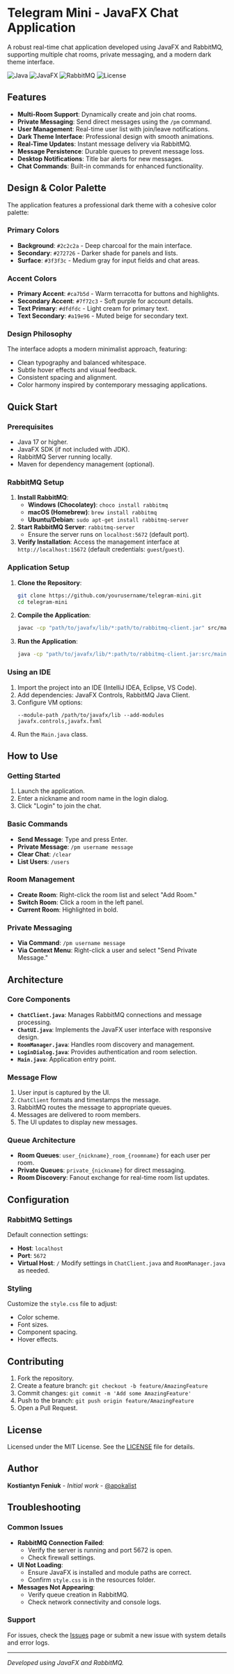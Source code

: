 # Telegram Mini - JavaFX Chat Application

A robust real-time chat application developed using JavaFX and RabbitMQ, supporting multiple chat rooms, private messaging, and a modern dark theme interface.

![Java](https://img.shields.io/badge/Java-17+-orange.svg)
![JavaFX](https://img.shields.io/badge/JavaFX-17+-blue.svg)
![RabbitMQ](https://img.shields.io/badge/RabbitMQ-3.8+-green.svg)
![License](https://img.shields.io/badge/License-MIT-yellow.svg)

## Features

- **Multi-Room Support**: Dynamically create and join chat rooms.
- **Private Messaging**: Send direct messages using the `/pm` command.
- **User Management**: Real-time user list with join/leave notifications.
- **Dark Theme Interface**: Professional design with smooth animations.
- **Real-Time Updates**: Instant message delivery via RabbitMQ.
- **Message Persistence**: Durable queues to prevent message loss.
- **Desktop Notifications**: Title bar alerts for new messages.
- **Chat Commands**: Built-in commands for enhanced functionality.

## Design & Color Palette

The application features a professional dark theme with a cohesive color palette:

### Primary Colors
- **Background**: `#2c2c2a` - Deep charcoal for the main interface.
- **Secondary**: `#272726` - Darker shade for panels and lists.
- **Surface**: `#3f3f3c` - Medium gray for input fields and chat areas.

### Accent Colors
- **Primary Accent**: `#ca7b5d` - Warm terracotta for buttons and highlights.
- **Secondary Accent**: `#7f72c3` - Soft purple for account details.
- **Text Primary**: `#dfdfdc` - Light cream for primary text.
- **Text Secondary**: `#a19e96` - Muted beige for secondary text.

### Design Philosophy
The interface adopts a modern minimalist approach, featuring:
- Clean typography and balanced whitespace.
- Subtle hover effects and visual feedback.
- Consistent spacing and alignment.
- Color harmony inspired by contemporary messaging applications.

## Quick Start

### Prerequisites
- Java 17 or higher.
- JavaFX SDK (if not included with JDK).
- RabbitMQ Server running locally.
- Maven for dependency management (optional).

### RabbitMQ Setup
1. **Install RabbitMQ**:
   - **Windows (Chocolatey)**: `choco install rabbitmq`
   - **macOS (Homebrew)**: `brew install rabbitmq`
   - **Ubuntu/Debian**: `sudo apt-get install rabbitmq-server`
2. **Start RabbitMQ Server**: `rabbitmq-server`
   - Ensure the server runs on `localhost:5672` (default port).
3. **Verify Installation**: Access the management interface at `http://localhost:15672` (default credentials: `guest`/`guest`).

### Application Setup
1. **Clone the Repository**:
   ```bash
   git clone https://github.com/yourusername/telegram-mini.git
   cd telegram-mini
   ```
2. **Compile the Application**:
   ```bash
   javac -cp "path/to/javafx/lib/*:path/to/rabbitmq-client.jar" src/main/java/com/apokalist/telegram_mini/*.java
   ```
3. **Run the Application**:
   ```bash
   java -cp "path/to/javafx/lib/*:path/to/rabbitmq-client.jar:src/main/java" --module-path "path/to/javafx/lib" --add-modules javafx.controls,javafx.fxml com.apokalist.telegram_mini.Main
   ```

### Using an IDE
1. Import the project into an IDE (IntelliJ IDEA, Eclipse, VS Code).
2. Add dependencies: JavaFX Controls, RabbitMQ Java Client.
3. Configure VM options:
   ```
   --module-path /path/to/javafx/lib --add-modules javafx.controls,javafx.fxml
   ```
4. Run the `Main.java` class.

## How to Use

### Getting Started
1. Launch the application.
2. Enter a nickname and room name in the login dialog.
3. Click "Login" to join the chat.

### Basic Commands
- **Send Message**: Type and press Enter.
- **Private Message**: `/pm username message`
- **Clear Chat**: `/clear`
- **List Users**: `/users`

### Room Management
- **Create Room**: Right-click the room list and select "Add Room."
- **Switch Room**: Click a room in the left panel.
- **Current Room**: Highlighted in bold.

### Private Messaging
- **Via Command**: `/pm username message`
- **Via Context Menu**: Right-click a user and select "Send Private Message."

## Architecture

### Core Components
- **`ChatClient.java`**: Manages RabbitMQ connections and message processing.
- **`ChatUI.java`**: Implements the JavaFX user interface with responsive design.
- **`RoomManager.java`**: Handles room discovery and management.
- **`LoginDialog.java`**: Provides authentication and room selection.
- **`Main.java`**: Application entry point.

### Message Flow
1. User input is captured by the UI.
2. `ChatClient` formats and timestamps the message.
3. RabbitMQ routes the message to appropriate queues.
4. Messages are delivered to room members.
5. The UI updates to display new messages.

### Queue Architecture
- **Room Queues**: `user_{nickname}_room_{roomname}` for each user per room.
- **Private Queues**: `private_{nickname}` for direct messaging.
- **Room Discovery**: Fanout exchange for real-time room list updates.

## Configuration

### RabbitMQ Settings
Default connection settings:
- **Host**: `localhost`
- **Port**: `5672`
- **Virtual Host**: `/`
Modify settings in `ChatClient.java` and `RoomManager.java` as needed.

### Styling
Customize the `style.css` file to adjust:
- Color scheme.
- Font sizes.
- Component spacing.
- Hover effects.

## Contributing
1. Fork the repository.
2. Create a feature branch: `git checkout -b feature/AmazingFeature`
3. Commit changes: `git commit -m 'Add some AmazingFeature'`
4. Push to the branch: `git push origin feature/AmazingFeature`
5. Open a Pull Request.

## License
Licensed under the MIT License. See the [LICENSE](LICENSE) file for details.

## Author
**Kostiantyn Feniuk** - *Initial work* - [@apokalist](https://github.com/apokalist)

## Troubleshooting

### Common Issues
- **RabbitMQ Connection Failed**:
  - Verify the server is running and port 5672 is open.
  - Check firewall settings.
- **UI Not Loading**:
  - Ensure JavaFX is installed and module paths are correct.
  - Confirm `style.css` is in the resources folder.
- **Messages Not Appearing**:
  - Verify queue creation in RabbitMQ.
  - Check network connectivity and console logs.

### Support
For issues, check the [Issues](https://github.com/yourusername/telegram-mini/issues) page or submit a new issue with system details and error logs.

---

*Developed using JavaFX and RabbitMQ.*
